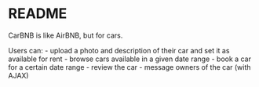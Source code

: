 # README
CarBNB is like AirBNB, but for cars.

Users can:
		- upload a photo and description of their car and set it as available for rent
		- browse cars available in a given date range
		- book a car for a certain date range
		- review the car
		- message owners of the car (with AJAX)
